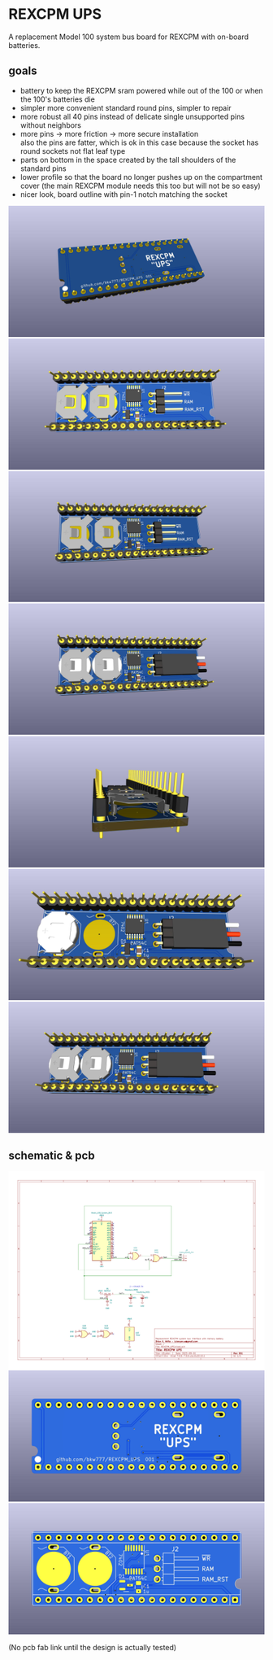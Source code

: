 # REXCPM UPS
A replacement Model 100 system bus board for REXCPM with on-board batteries.

## goals  
* battery to keep the REXCPM sram powered while out of the 100 or when the 100's batteries die  
* simpler more convenient standard round pins, simpler to repair  
* more robust all 40 pins instead of delicate single unsupported pins without neighbors  
* more pins -> more friction -> more secure installation  
  also the pins are fatter, which is ok in this case because the socket has round sockets not flat leaf type  
* parts on bottom in the space created by the tall shoulders of the standard pins  
* lower profile so that the board no longer pushes up on the compartment cover (the main REXCPM module needs this too but will not be so easy)  
* nicer look, board outline with pin-1 notch matching the socket  

<!-- better while on github, broken everywhere else -->
<!-- ![](../../raw/main/PCB/out/REXCPM_UPS_f.jpg -->

![](PCB/out/REXCPM_UPS_f.jpg)
![](PCB/out/REXCPM_UPS_bare.jpg)
![](PCB/out/REXCPM_UPS_b.jpg)
![](PCB/out/REXCPM_UPS_b2.jpg)
![](PCB/out/REXCPM_UPS_end_b.jpg)
![](PCB/out/REXCPM_UPS_1_batt.jpg)
![](PCB/out/REXCPM_UPS_2_batt.jpg)

## schematic & pcb

![](PCB/out/REXCPM_UPS.svg)
![](PCB/out/REXCPM_UPS_top.jpg)
![](PCB/out/REXCPM_UPS_bottom.jpg)

(No pcb fab link until the design is actually tested)
<!--
PCB [PCBWAY](https://www.pcbway.com/project/shareproject/)  
BOM [DigiKey](https://www.digikey.com/short/)
-->
